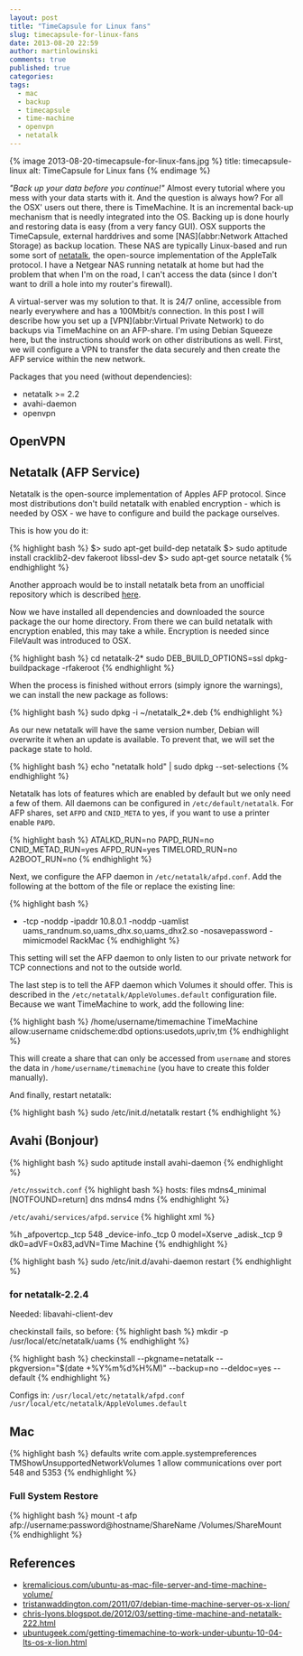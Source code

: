```yaml
---
layout: post
title: "TimeCapsule for Linux fans"
slug: timecapsule-for-linux-fans
date: 2013-08-20 22:59
author: martinlowinski
comments: true
published: true
categories: 
tags: 
  - mac
  - backup
  - timecapsule
  - time-machine
  - openvpn
  - netatalk
---
```


{% image 2013-08-20-timecapsule-for-linux-fans.jpg %}
  title: timecapsule-linux
  alt: TimeCapsule for Linux fans
{% endimage %}

_"Back up your data before you continue!"_ Almost every tutorial where you mess with your data starts with it. And the question is always how? For all the OSX' users out there, there is TimeMachine. It is an incremental back-up mechanism that is needly integrated into the OS. Backing up is done hourly and restoring data is easy (from a very fancy GUI). OSX supports the TimeCapsule, external harddrives and some [NAS](abbr:Network Attached Storage) as backup location. These NAS are typically Linux-based and run some sort of [netatalk](http://netatalk.sourceforge.net/), the open-source implementation of the AppleTalk protocol. I have a Netgear NAS running netatalk at home but had the problem that when I'm on the road, I can't access the data (since I don't want to drill a hole into my router's firewall).

A virtual-server was my solution to that. It is 24/7 online, accessible from nearly everywhere and has a 100Mbit/s connection. In this post I will describe how you set up a [VPN](abbr:Virtual Private Network) to do backups via TimeMachine on an AFP-share. I'm using Debian Squeeze here, but the instructions should work on other distributions as well. First, we will configure a VPN to transfer the data securely and then create the AFP service within the new network.

Packages that you need (without dependencies):

* netatalk >= 2.2
* avahi-daemon
* openvpn

## OpenVPN ##

## Netatalk (AFP Service) ##

Netatalk is the open-source implementation of Apples AFP protocol. Since most distributions don't build netatalk with enabled encryption - which is needed by OSX - we have to configure and build the package ourselves.

This is how you do it:

{% highlight bash %}
$> sudo apt-get build-dep netatalk
$> sudo aptitude install cracklib2-dev fakeroot libssl-dev
$> sudo apt-get source netatalk
{% endhighlight %}

Another approach would be to install netatalk beta from an unofficial repository which is described [here][2].

Now we have installed all dependencies and downloaded the source package the our home directory. From there we can build netatalk with encryption enabled, this may take a while. Encryption is needed since FileVault was introduced to OSX.

{% highlight bash %}
cd netatalk-2*
sudo DEB_BUILD_OPTIONS=ssl dpkg-buildpackage -rfakeroot
{% endhighlight %}

When the process is finished without errors (simply ignore the warnings), we can install the new package as follows:

{% highlight bash %}
sudo dpkg -i ~/netatalk_2*.deb
{% endhighlight %}

As our new netatalk will have the same version number, Debian will overwrite it when an update is available. To prevent that, we will set the package state to hold.

{% highlight bash %}
echo "netatalk hold" | sudo dpkg --set-selections
{% endhighlight %}

Netatalk has lots of features which are enabled by default but we only need a few of them. All daemons can be configured in `/etc/default/netatalk`. For AFP shares, set `AFPD` and `CNID_META` to yes, if you want to use a printer enable `PAPD`.

{% highlight bash %}
ATALKD_RUN=no
PAPD_RUN=no
CNID_METAD_RUN=yes
AFPD_RUN=yes
TIMELORD_RUN=no
A2BOOT_RUN=no
{% endhighlight %}

Next, we configure the AFP daemon in `/etc/netatalk/afpd.conf`. Add the following at the bottom of the file or replace the existing line:

{% highlight bash %}
- -tcp -noddp -ipaddr 10.8.0.1 -noddp -uamlist uams_randnum.so,uams_dhx.so,uams_dhx2.so -nosavepassword -mimicmodel RackMac
{% endhighlight %}

This setting will set the AFP daemon to only listen to our private network for TCP connections and not to the outside world.

The last step is to tell the AFP daemon which Volumes it should offer. This is described in the `/etc/netatalk/AppleVolumes.default` configuration file. Because we want TimeMachine to work, add the following line:

{% highlight bash %}
/home/username/timemachine TimeMachine allow:username cnidscheme:dbd options:usedots,upriv,tm
{% endhighlight %}

This will create a share that can only be accessed from `username` and stores the data in `/home/username/timemachine` (you have to create this folder manually).

And finally, restart netatalk:

{% highlight bash %}
sudo /etc/init.d/netatalk restart
{% endhighlight %}


## Avahi (Bonjour) ##

{% highlight bash %}
sudo aptitude install avahi-daemon
{% endhighlight %}

`/etc/nsswitch.conf`
{% highlight bash %}
hosts: files mdns4_minimal [NOTFOUND=return] dns mdns4 mdns
{% endhighlight %}

`/etc/avahi/services/afpd.service`
{% highlight xml %}
<?xml version="1.0" standalone='no'?><!--*-nxml-*-->
<!DOCTYPE service-group SYSTEM "avahi-service.dtd">
<service-group>
  <name replace-wildcards="yes">%h</name>
  <service>
    <type>_afpovertcp._tcp</type>
    <port>548</port>
  </service>

  <service>
    <type>_device-info._tcp</type>
    <port>0</port>
    <txt-record>model=Xserve</txt-record>
  </service>

  <service>
    <type>_adisk._tcp</type>
    <port>9</port>
    <txt-record>dk0=adVF=0x83,adVN=Time Machine</txt-record>
  </service>
</service-group>
{% endhighlight %}

{% highlight bash %}
sudo /etc/init.d/avahi-daemon restart
{% endhighlight %}


### for netatalk-2.2.4 ###

Needed:
libavahi-client-dev

checkinstall fails, so before:
{% highlight bash %}
mkdir -p /usr/local/etc/netatalk/uams
{% endhighlight %}

{% highlight bash %}
checkinstall --pkgname=netatalk --pkgversion="$(date +%Y%m%d%H%M)" --backup=no --deldoc=yes --default
{% endhighlight %}

Configs in:
`/usr/local/etc/netatalk/afpd.conf`
`/usr/local/etc/netatalk/AppleVolumes.default`

## Mac ##

{% highlight bash %}
defaults write com.apple.systempreferences TMShowUnsupportedNetworkVolumes 1
allow communications over port 548 and 5353
{% endhighlight %}


### Full System Restore ###

{% highlight bash %}
mount -t afp afp://username:password@hostname/ShareName /Volumes/ShareMount
{% endhighlight %}



## References ##

* [kremalicious.com/ubuntu-as-mac-file-server-and-time-machine-volume/](http://kremalicious.com/ubuntu-as-mac-file-server-and-time-machine-volume/)
* [tristanwaddington.com/2011/07/debian-time-machine-server-os-x-lion/](http://www.tristanwaddington.com/2011/07/debian-time-machine-server-os-x-lion/)
* [chris-lyons.blogspot.de/2012/03/setting-time-machine-and-netatalk-222.html](http://chris-lyons.blogspot.de/2012/03/setting-time-machine-and-netatalk-222.html)
* [ubuntugeek.com/getting-timemachine-to-work-under-ubuntu-10-04-lts-os-x-lion.html](http://www.ubuntugeek.com/getting-timemachine-to-work-under-ubuntu-10-04-lts-os-x-lion.html)

[2]: http://www.tristanwaddington.com/2011/07/debian-time-machine-server-os-x-lion/
